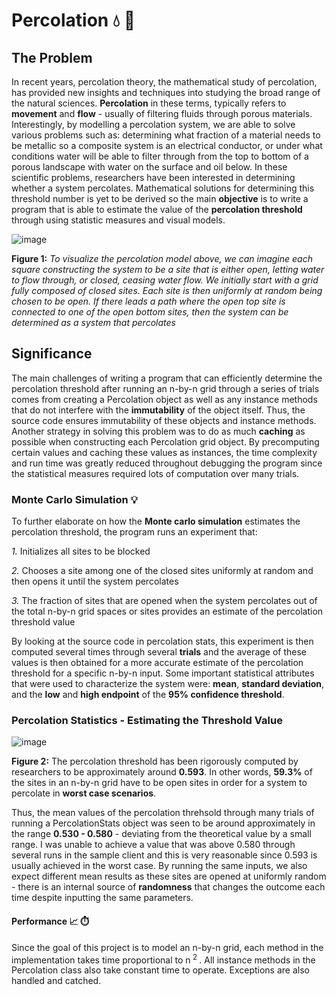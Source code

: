 # Percolation 💧 🧊

## The Problem
In recent years, percolation theory, the mathematical study of percolation, has provided new insights and techniques into studying the broad range of the natural sciences.  **Percolation** in these terms, typically refers to **movement** and **flow** - usually of filtering fluids through porous materials.  Interestingly, by modelling a percolation system, we are able to solve various problems such as: determining what fraction of a material needs to be metallic so a composite system is an electrical conductor, or under what conditions water will be able to filter through from the top to bottom of a porous landscape with water on the surface and oil below.  In these scientific problems, researchers have been interested in determining whether a system percolates.  Mathematical solutions for determining this threshold number is yet to be derived so the main **objective** is to write a program that is able to estimate the value of the **percolation threshold** through using statistic measures and visual models.

![image](https://user-images.githubusercontent.com/68613171/167926535-c4a36f2c-7e29-43bf-abe5-507ebd32bc53.png)

**Figure 1:**  _To visualize the percolation model above, we can imagine each square constructing the system to be a site that is either open, letting water to flow through, or closed, ceasing water flow.  We initially start with a grid fully composed of closed sites. Each site is then uniformly at random being chosen to be open. If there leads a path where the open top site is connected to one of the open bottom sites, then the system can be determined as a system that percolates_

## Significance
The main challenges of writing a program that can efficiently determine the percolation threshold after running an n-by-n grid through a series of trials comes from creating a Percolation object as well as any instance methods that do not interfere with the **immutability** of the object itself.  Thus, the source code ensures immutability of these objects and instance methods.  Another strategy in solving this problem was to do as much **caching** as possible when constructing each Percolation grid object. By precomputing certain values and caching these values as instances, the time complexity and run time was greatly reduced throughout debugging the program since the statistical measures required lots of computation over many trials.

### Monte Carlo Simulation :bulb:	
To further elaborate on how the **Monte carlo simulation** estimates the percolation threshold, the program runs an experiment that:

_1._ Initializes all sites to be blocked 

_2._ Chooses a site among one of the closed sites uniformly at random and then opens it until the system percolates

_3._ The fraction of sites that are opened when the system percolates out of the total n-by-n grid spaces or sites provides an estimate of the percolation threshold value

By looking at the source code in percolation stats, this experiment is then computed several times through several **trials** and the average of these values is then obtained for a more accurate estimate of the percolation threshold for a specific n-by-n input.  Some important statistical attributes that were used to characterize the system were: **mean**, **standard deviation**, and the **low** and **high endpoint** of the **95% confidence threshold**.

### Percolation Statistics - Estimating the Threshold Value 

![image](https://user-images.githubusercontent.com/68613171/167933268-9f1e8bfd-89a2-4472-ba03-9afafbd23e69.png)

**Figure 2:**  The percolation threshold has been rigorously computed by researchers to be approximately around **0.593**.  In other words, **59.3%** of the sites in an n-by-n grid have to be open sites in order for a system to percolate in **worst case scenarios**.

Thus, the mean values of the percolation threhsold through many trials of running a PercolationStats object was seen to be around approximately in the range **0.530 - 0.580** - deviating from the theoretical value by a small range.  I was unable to achieve a value that was above 0.580 through several runs in the sample client and this is very reasonable since 0.593 is usually achieved in the worst case.  By running the same inputs, we also expect different mean results as these sites are opened at uniformly random - there is an internal source of **randomness** that changes the outcome each time despite inputting the same parameters.

#### Performance :chart_with_upwards_trend: :stopwatch:
Since the goal of this project is to model an n-by-n grid, each method in the implementation takes time proportional to n<sup> 2 </sup>.  All instance methods in the Percolation class also take constant time to operate.  Exceptions are also handled and catched.
